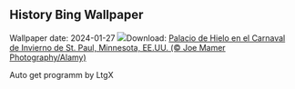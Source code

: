 ## History Bing Wallpaper
Wallpaper date: 2024-01-27
![](https://www.bing.com/th?id=OHR.WinterCarnival_ES-ES4102228000_UHD.jpg&w=1000)Download: [Palacio de Hielo en el Carnaval de Invierno de St. Paul, Minnesota, EE.UU. (© Joe Mamer Photography/Alamy)](https://www.bing.com/th?id=OHR.WinterCarnival_ES-ES4102228000_UHD.jpg)

Auto get programm by LtgX
